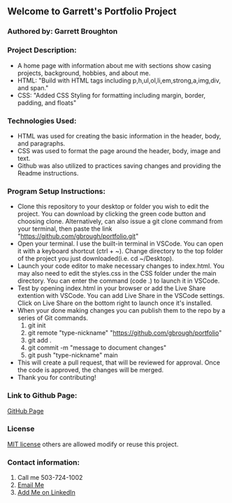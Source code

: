 ## Welcome to Garrett's Portfolio Project

### Authored by:  Garrett Broughton

### Project Description: 
  -   A home page with information about me with sections show casing projects, background, hobbies, and about me.
  -   HTML: "Build with HTML tags including p,h,ul,ol,li,em,strong,a,img,div, and span."
  -   CSS: "Added CSS Styling for formatting including margin, border, padding, and floats"

### Technologies Used:
  -   HTML was used for creating the basic information in the header, body, and paragraphs.
  -   CSS was used to format the page around the header, body, image and text.
  -   Github was also utilized to practices saving changes and providing the Readme instructions.

### Program Setup Instructions: 
  -  Clone this repository to your desktop or folder you wish to edit the project. You can download by clicking the green code button and choosing clone. Alternatively,  can also issue a git clone command from your terminal, then paste the link "https://github.com/gbrough/portfolio.git"
  -  Open your terminal. I use the built-in terminal in VSCode. You can open it with a keyboard shortcut (ctrl + ~). Change directory to the top folder of the project you just downloaded(i.e. cd ~/Desktop).
  -  Launch your code editor to make necessary changes to index.html. You may also need to edit the styles.css in the CSS folder under the main directory. You can enter the command (code .) to launch it in VSCode.
  -  Test by opening index.html in your browser or add the Live Share extention with VSCode. You can add Live Share in the VSCode settings. Click on Live Share on the bottom right to launch once it's installed.
  - When your done making changes you can publish them to the repo by a series of Git commands.
    1. git init
    2. git remote "type-nickname" "https://github.com/gbrough/portfolio"
    2. git add .
    3. git commit -m "message to document changes"
    4. git push "type-nickname" main
  - This will create a pull request, that will be reviewed for approval. Once the code is approved, the changes will be merged.
  - Thank you for contributing!
  
### Link to Github Page: 
<a href="https://gbrough.github.io/portfolio/">GitHub Page</a>
    
### License 
[MIT license](https://opensource.org/licenses/MIT) others are allowed modify or reuse this project.

### Contact information: 
  <ol>
    <li>Call me 503-724-1002</li>
    <li><a href="mailto:gbrough@gmail.com">Email Me</a></li>
    <li><a href="https://www.linkedin.com/in/gbroughton/">Add Me on LinkedIn</a></li>
  </ol>
